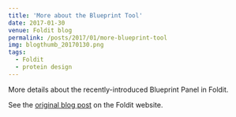 ```yaml
---
title: 'More about the Blueprint Tool'
date: 2017-01-30
venue: Foldit blog
permalink: /posts/2017/01/more-blueprint-tool
img: blogthumb_20170130.png
tags:
  - Foldit
  - protein design
---
```


More details about the recently-introduced Blueprint Panel in Foldit.

See the [original blog post](https://fold.it/portal/node/2003372) on the Foldit website.

